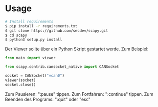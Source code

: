 # Usage

```bash
# Install requirements
$ pip install -r requirements.txt
$ git clone https://github.com/secdev/scapy.git
$ cd scapy
$ python3 setup.py install
```

Der Viewer sollte über ein Python Skript gestartet werde. Zum Beispiel:
```python
from main import viewer

from scapy.contrib.cansocket_native import CANSocket

socket = CANSocket("vcan0")
viewer(socket)
socket.close()
```

Zum Pausieren: ":pause" tippen.
Zum Fortfahren: ":continue" tippen.
Zum Beenden des Programs: ":quit" oder "esc"
